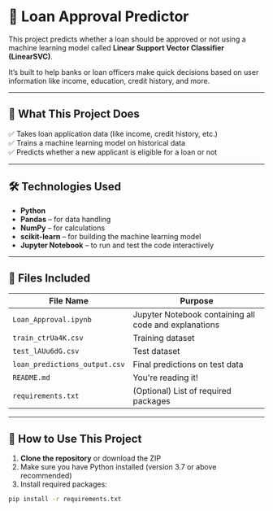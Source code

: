# 🏦 Loan Approval Predictor

This project predicts whether a loan should be approved or not using a machine learning model called **Linear Support Vector Classifier (LinearSVC)**.

It’s built to help banks or loan officers make quick decisions based on user information like income, education, credit history, and more.

---

## 📌 What This Project Does

✅ Takes loan application data (like income, credit history, etc.)  
✅ Trains a machine learning model on historical data  
✅ Predicts whether a new applicant is eligible for a loan or not

---

## 🛠️ Technologies Used

- **Python**
- **Pandas** – for data handling
- **NumPy** – for calculations
- **scikit-learn** – for building the machine learning model
- **Jupyter Notebook** – to run and test the code interactively

---

## 📂 Files Included

| File Name                  | Purpose                                  |
|---------------------------|-------------------------------------------|
| `Loan_Approval.ipynb`     | Jupyter Notebook containing all code and explanations |
| `train_ctrUa4K.csv`       | Training dataset                          |
| `test_lAUu6dG.csv`        | Test dataset                              |
| `loan_predictions_output.csv` | Final predictions on test data      |
| `README.md`               | You're reading it!                        |
| `requirements.txt`        | (Optional) List of required packages      |

---

## 🚀 How to Use This Project

1. **Clone the repository** or download the ZIP
2. Make sure you have Python installed (version 3.7 or above recommended)
3. Install required packages:

```bash
pip install -r requirements.txt
